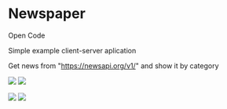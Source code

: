 # Newspaper
Open Code

Simple example client-server aplication

Get news from "https://newsapi.org/v1/" and show it by category

![](https://media.giphy.com/media/yuQvSAdfVbNUiPJZBl/giphy.gif) ![](http://media.giphy.com/media/YWWgtGkP2KWVlsTpfr/giphy.gif)

![](http://media.giphy.com/media/kERJqKjDrnxTjaH83y/giphy.gif) ![](http://media.giphy.com/media/lffWSl65jOQyRPKuta/giphy.gif)




